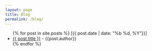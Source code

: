 ```yaml
---
layout: page
title: Blog
permalink: /blog/
---
```


<div class="posts">
	<ul>
		{% for post in site.posts %}
		[{{ post.date | date: "%b %d, %Y"}}]
		<li>
			<a href="{{ site.baseurl }}{{ post.url }}">{{ post.title }}</a> -
			{{post.author}} 
		</li>
		{% endfor %}
	</ul>
</div>